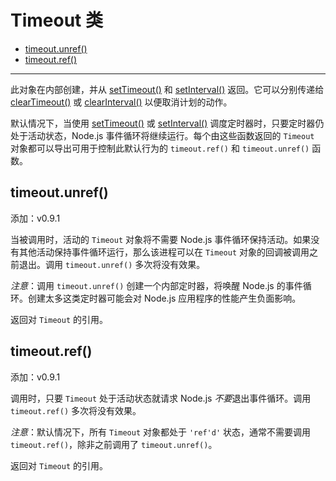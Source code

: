 # Timeout 类

* [timeout.unref()](#timeoutunref)
* [timeout.ref()](#timeoutref)

--------------------------------------------------

此对象在内部创建，并从 [setTimeout()](./scheduling_timers.md#settimeoutcallback-delay-args) 和 [setInterval()](./scheduling_timers.md#setintervalcallback-delay-args) 返回。它可以分别传递给 [clearTimeout()](./cancelling_timers.md#cleartimeouttimeout) 或 [clearInterval()](./cancelling_timers.md#clearintervaltimeout) 以便取消计划的动作。

默认情况下，当使用 [setTimeout()](./scheduling_timers.md#settimeoutcallback-delay-args) 或 [setInterval()](./scheduling_timers.md#setintervalcallback-delay-args) 调度定时器时，只要定时器仍处于活动状态，Node.js 事件循环将继续运行。每个由这些函数返回的 `Timeout` 对象都可以导出可用于控制此默认行为的 `timeout.ref()` 和 `timeout.unref()` 函数。


## timeout.unref()

添加：v0.9.1

当被调用时，活动的 `Timeout` 对象将不需要 Node.js 事件循环保持活动。如果没有其他活动保持事件循环运行，那么该进程可以在 `Timeout` 对象的回调被调用之前退出。调用 `timeout.unref()` 多次将没有效果。

*注意*：调用 `timeout.unref()` 创建一个内部定时器，将唤醒 Node.js 的事件循环。创建太多这类定时器可能会对 Node.js 应用程序的性能产生负面影响。

返回对 `Timeout` 的引用。


## timeout.ref()

添加：v0.9.1

调用时，只要 `Timeout` 处于活动状态就请求 Node.js *不要*退出事件循环。调用 `timeout.ref()` 多次将没有效果。

*注意*：默认情况下，所有 `Timeout` 对象都处于 `'ref'd'` 状态，通常不需要调用 `timeout.ref()`，除非之前调用了 `timeout.unref()`。

返回对 `Timeout` 的引用。